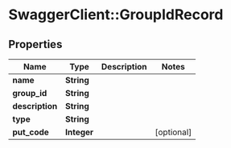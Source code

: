 # SwaggerClient::GroupIdRecord

## Properties
Name | Type | Description | Notes
------------ | ------------- | ------------- | -------------
**name** | **String** |  | 
**group_id** | **String** |  | 
**description** | **String** |  | 
**type** | **String** |  | 
**put_code** | **Integer** |  | [optional] 


